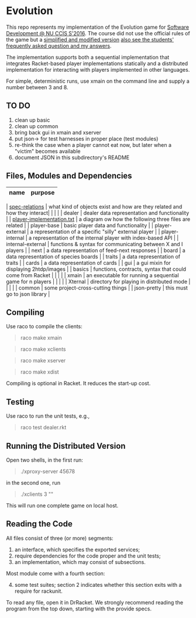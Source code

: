 # Evolution

This repo represents my implementation of the Evolution game for [Software Development @
NU CCIS S'2016](http://www.ccs.neu.edu/home/matthias/4500-s16/). The course did not use
the official rules of the game but a [simplified and modified
version](http://www.ccs.neu.edu/home/matthias/4500-s16/evolution.html) [also see the
students' frequently asked question and my answers](http://www.ccs.neu.edu/home/matthias/4500-s16/faq.html).

The implementation supports both a sequential implementation that integrates Racket-based
player implementations statically and a distributed implementation for interacting with
players implemented in other languages.

For simple, deterministic runs, use xmain on the command line and supply a number
between 3 and 8. 

TO DO
-----

1. clean up basic
2. clean up common
4. bring back gui in xmain and xserver 
5. put json-> for test harnesses in proper place (test modules)
7. re-think the case when a player cannot eat now, but later when a "victim" becomes available 
9. document JSON in this subdirectory's README 

Files, Modules and Dependencies 
-------------------------------

| name              | purpose                                                            |
| ----------------- | ------------------------------------------------------------------ |
|
[spec-relations](https://github.com/mfelleisen/Evolution/blob/master/spec-relations.txt) | what kind of objects exist and how are they related and how they interact|
|           	    | 	     		       		     	  			 |
| dealer	    | dealer data representation and functionality			 |
| [player-implementation.txt](https://github.com/mfelleisen/Evolution/blob/master/player-implementation.txt) | a diagram ow how the following three files are related     |
| player-base       | basic player data and functionality				 |
| player-external   | a representation of a specific "silly" external player		 |
| player-internal   | a representation of the internal player with index-based API  	 |
| internal-external | functions & syntax for communicating between X and I players  	 |
| next    	    | a data representation of feed-next responses 			 |
| board 	    | a data representation of species boards          			 |
| traits  	    | a data representation of traits         				 |
| cards   	    | a data representation of cards          				 |
| gui     	    | a gui mixin for displaying 2htdp/images 				 |
| basics     	    | functions, contracts, syntax that could come from Racket		 |
| 		    | 	       	   	      						 |
| xmain 	    | an executable for running a sequential game for n players		 |
| 		    | 	       	   	      						 |
| Xternal	    | directory for playing in distributed mode 			 |
| 		    | 	       	   	      						 |
| common     	    | some project-cross-cutting things					 |
| json-pretty       | this must go to json library					 |

Compiling 
---------

Use raco to compile the clients:

> raco make xmain

> raco make xclients 

> raco make xserver

> raco make xdist 

Compiling is optional in Racket. It reduces the start-up cost.

Testing
-------

Use raco to run the unit tests, e.g., 

> raco test dealer.rkt 

Running the Distributed Version
-------------------------------

Open two shells, in the first run: 
> ./xproxy-server 45678 

in the second one, run 
> ./xclients 3 ""

This will run one complete game on local host.

Reading the Code 
----------------

All files consist of three (or more) segments: 

1. an interface, which specifies the exported services;
2. require dependencies for the code proper and the unit tests;
3. an implementation, which may consist of subsections. 

Most module come with a fourth section: 

4. some test suites; section 2 indicates whether this section exits
   with a require for rackunit. 

To read any file, open it in DrRacket. We strongly recommend reading the
program from the top down, starting with the provide specs. 

